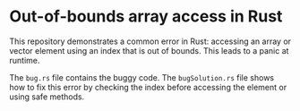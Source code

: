 # Out-of-bounds array access in Rust

This repository demonstrates a common error in Rust: accessing an array or vector element using an index that is out of bounds.  This leads to a panic at runtime.

The `bug.rs` file contains the buggy code. The `bugSolution.rs` file shows how to fix this error by checking the index before accessing the element or using safe methods.